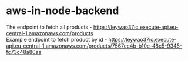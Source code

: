 # aws-in-node-backend

The endpoint to fetch all products - https://leywao37ic.execute-api.eu-central-1.amazonaws.com/products \
Example endpoint to fetch product by id - https://leywao37ic.execute-api.eu-central-1.amazonaws.com/products/7567ec4b-b10c-48c5-9345-fc73c48a80aa
